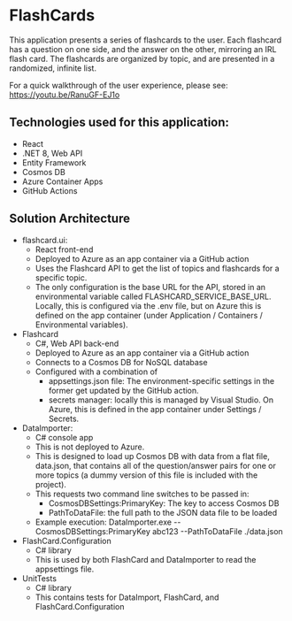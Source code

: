 # FlashCards

This application presents a series of flashcards to the user.  Each flashcard has a question on one side, and the answer on the other, mirroring an IRL flash card.  The flashcards are organized by topic, and are presented in a randomized, infinite list.

For a quick walkthrough of the user experience, please see: https://youtu.be/RanuGF-EJ1o

## Technologies used for this application:
- React
- .NET 8, Web API
- Entity Framework
- Cosmos DB
- Azure Container Apps
- GitHub Actions

## Solution Architecture
- flashcard.ui: 
    - React front-end
    - Deployed to Azure as an app container via a GitHub action
    - Uses the Flashcard API to get the list of topics and flashcards for a specific topic.
    - The only configuration is the base URL for the API, stored in an environmental variable called FLASHCARD_SERVICE_BASE_URL.  Locally, this is configured via the .env file, but on Azure this is defined on the app container (under Application / Containers / Environmental variables).
- Flashcard
	- C#, Web API back-end
    - Deployed to Azure as an app container via a GitHub action
    - Connects to a Cosmos DB for NoSQL database
    - Configured with a combination of
        - appsettings.json file: The environment-specific settings in the former get updated by the GitHub action.  
        - secrets manager: locally this is managed by Visual Studio.  On Azure, this is defined in the app container under Settings / Secrets.
- DataImporter:
    - C# console app
    - This is not deployed to Azure.  
    - This is designed to load up Cosmos DB with data from a flat file, data.json, that contains all of the question/answer pairs for one or more topics (a dummy version of this file is included with the project).
    - This requests two command line switches to be passed in:
        - CosmosDBSettings:PrimaryKey: The key to access Cosmos DB
        - PathToDataFile: the full path to the JSON data file to be loaded
    - Example execution:  DataImporter.exe --CosmosDBSettings:PrimaryKey abc123 --PathToDataFile ./data.json
- FlashCard.Configuration
	- C# library
	- This is used by both FlashCard and DataImporter to read the appsettings file.
- UnitTests
	- C# library
    - This contains tests for DataImport, FlashCard, and FlashCard.Configuration
